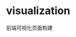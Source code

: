 <!--
 * @Author: louzhedong
 * @Date: 2021-02-23 11:23:11
 * @LastEditors: louzhedong
 * @LastEditTime: 2021-02-25 17:00:56
 * @Description: 描述一下咯
-->
# visualization

前端可视化页面构建
